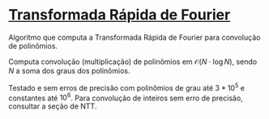 # [Transformada Rápida de Fourier](fft.cpp)

Algoritmo que computa a Transformada Rápida de Fourier para convolução de polinômios.

Computa convolução (multiplicação) de polinômios em $\mathcal{O}(N \cdot \log N)$, sendo $N$ a soma dos graus dos polinômios.

Testado e sem erros de precisão com polinômios de grau até $3 * 10^5$ e constantes até $10^6$. Para convolução de inteiros sem erro de precisão, consultar a seção de NTT.
